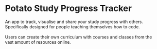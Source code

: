 # Potato Study Progress Tracker

An app to track, visualise and share your study progress with others.\
Specifically designed for people teaching themselves how to code.\
\
Users can create their own curriculum with courses and classes from the vast amount of resources online.
